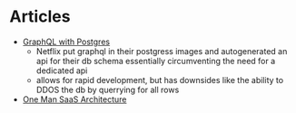 # Articles

- [GraphQL with Postgres](https://netflixtechblog.com/beyond-rest-1b76f7c20ef6)
  - Netflix put graphql in their postgress images and autogenerated an api for their db schema essentially circumventing the need for a dedicated api
  - allows for rapid development, but has downsides like the ability to DDOS the db by querrying for all rows
- [One Man SaaS Architecture](https://anthonynsimon.com/blog/one-man-saas-architecture/)
